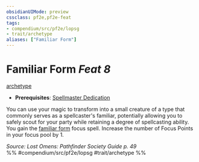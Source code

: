 ```yaml
---
obsidianUIMode: preview
cssclass: pf2e,pf2e-feat
tags:
- compendium/src/pf2e/lopsg
- trait/archetype
aliases: ["Familiar Form"]
---
```

# Familiar Form  *Feat 8*  
[archetype](/rules/traits/archetype.md)  

- **Prerequisites**: [Spellmaster Dedication](/compendium/feats/spellmaster-dedication-locg.md)

You can use your magic to transform into a small creature of a type that commonly serves as a spellcaster's familiar, potentially allowing you to safely scout for your party while retaining a degree of spellcasting ability. You gain the [familiar form](/compendium/spells/familiar-form-lopsg.md) focus spell. Increase the number of Focus Points in your focus pool by 1.

*Source: Lost Omens: Pathfinder Society Guide p. 49*  
%% #compendium/src/pf2e/lopsg #trait/archetype %%